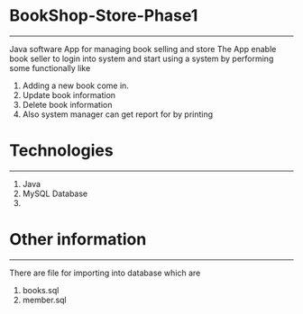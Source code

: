 # BookShop-Store-Phase1
-------------------------
Java software App for managing book selling and store
The App enable book seller to login into system and start 
using a system by performing some functionally like
1. Adding a new book come in.
2. Update book information 
3. Delete book information 
4. Also system manager can get report for by printing

# Technologies
----------------
1. Java
2. MySQL Database
3. 

# Other information
--------------------
There are file for importing into database which are
1. books.sql
2. member.sql
